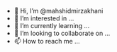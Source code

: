 - 👋 Hi, I’m @mahshidmirzakhani
- 👀 I’m interested in ...
- 🌱 I’m currently learning ...
- 💞️ I’m looking to collaborate on ...
- 📫 How to reach me ...

<!---
mahshidmirzakhani/mahshidmirzakhani is a ✨ special ✨ repository because its `README.md` (this file) appears on your GitHub profile.
You can click the Preview link to take a look at your changes.
--->
